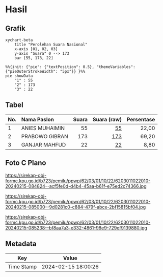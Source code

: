 # Hasil

## Grafik

```mermaid
xychart-beta
    title "Perolehan Suara Nasional"
    x-axis [01, 02, 03]
    y-axis "Suara" 0 --> 173
    bar [55, 173, 22]
```

```mermaid
%%{init: {"pie": {"textPosition": 0.5}, "themeVariables": {"pieOuterStrokeWidth": "5px"}} }%%
pie showData
    "1" : 55
    "2" : 173
    "3" : 22
```

## Tabel

| No. | Nama Paslon    | Suara | Suara (raw) | Persentase |
|:--- |:-------------- | -----:| -----------:| ----------:|
| 1   | ANIES MUHAIMIN | 55    | [55][p-1]   | 22,00      |
| 2   | PRABOWO GIBRAN | 173   | [173][p-2]  | 69,20      |
| 3   | GANJAR MAHFUD  | 22    | [22][p-3]   | 8,80       |


[p-1]: https://github.com/gigit-pemilu/pemilu-2024/blob/main/pilpres/hitung-suara/sub/62-kalimantan-tengah/sub/03-kapuas/sub/01-selat/sub/1022-selat-barat/sub/010-tps/sub/paslon-1.txt
[p-2]: https://github.com/gigit-pemilu/pemilu-2024/blob/main/pilpres/hitung-suara/sub/62-kalimantan-tengah/sub/03-kapuas/sub/01-selat/sub/1022-selat-barat/sub/010-tps/sub/paslon-2.txt
[p-3]: https://github.com/gigit-pemilu/pemilu-2024/blob/main/pilpres/hitung-suara/sub/62-kalimantan-tengah/sub/03-kapuas/sub/01-selat/sub/1022-selat-barat/sub/010-tps/sub/paslon-3.txt

## Foto C Plano

https://sirekap-obj-formc.kpu.go.id/b723/pemilu/ppwp/62/03/01/10/22/6203011022010-20240215-084824--acf5fe0d-d4b4-45aa-b61f-e75ed2c74366.jpg

https://sirekap-obj-formc.kpu.go.id/b723/pemilu/ppwp/62/03/01/10/22/6203011022010-20240215-085000--9d0281c0-c884-479f-abce-2bf15815bf04.jpg

https://sirekap-obj-formc.kpu.go.id/b723/pemilu/ppwp/62/03/01/10/22/6203011022010-20240215-085238--bf8aa7a3-e332-4861-98e9-729ef9139880.jpg


## Metadata

| Key        | Value               |
| ---------- | ------------------- |
| Time Stamp | 2024-02-15 18:00:26 |



